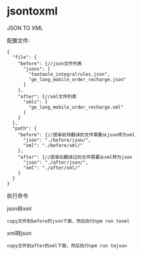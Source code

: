 # jsontoxml

JSON TO XML

配置文件:

    {
      "file": {
        "before": {//json文件列表
          "jsons": [
            "taotaole_integralrules.json",
            "ge_lang_mobile_order_recharge.json"
          ]
        },
        "after": {//xml文件列表
          "xmls": [
            "ge_lang_mobile_order_recharge.xml"
          ]
        }
      },
      "path": {
        "before": {//提审前待翻译的文件需要从json转为xml
          "json": "./before/json/",
          "xml": "./before/xml/"
        },
        "after": {//提审后翻译过的文件需要从xml转为json
          "json": "./after/json/",
          "xml": "./after/xml/"
        }
      }
    }
  
执行命令

  json转xml
  
    copy文件到before的json下面，然后执行npm run toxml
  
  xml转json
  
    copy文件到after的xml下面，然后执行npm run tojson
  
